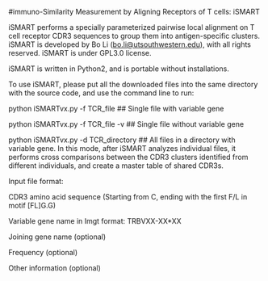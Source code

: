#immuno-Similarity Measurement by Aligning Receptors of T cells: iSMART

iSMART performs a specially parameterized pairwise local alignment on T cell receptor CDR3 sequences to group them into antigen-specific clusters. iSMART is developed by Bo Li (bo.li@utsouthwestern.edu), with all rights reserved. iSMART is under GPL3.0 license.

iSMART is written in Python2, and is portable without installations.

To use iSMART, please put all the downloaded files into the same directory with the source code, and use the command line to run:

python iSMARTvx.py -f TCR_file ## Single file with variable gene

python iSMARTvx.py -f TCR_file -v ## Single file without variable gene

python iSMARTvx.py -d TCR_directory ## All files in a directory with variable gene. In this mode, after iSMART analyzes individual files, it performs cross comparisons between the CDR3 clusters identified from different individuals, and create a master table of shared CDR3s.

Input file format:

CDR3 amino acid sequence (Starting from C, ending with the first F/L in motif [FL]G.G)

Variable gene name in Imgt format: TRBVXX-XX*XX

Joining gene name (optional)

Frequency (optional)

Other information (optional)
